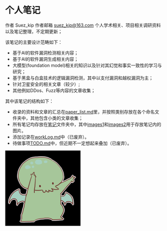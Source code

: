 <!--
 * @Author: Suez_kip 287140262@qq.com
 * @Date: 2022-10-24 13:55:31
 * @LastEditTime: 2023-09-05 10:22:15
 * @LastEditors: Suez_kip
 * @Description: 
-->
# 个人笔记

作者 Suez_kip
作者邮箱 suez_kip@163.com
个人学术相关、项目相关调研资料以及笔记整理，不定期更新；

该笔记的主要设计范畴如下：

- 基于AI的软件漏洞检测相关内容；
- 基于AI的软件漏洞生成相关内容；
- 大模型(foundation model)相关的知识以及针对其幻觉和事实一致性的学习与研究；
- 基于黑盒与白盒技术的逻辑漏洞检测，其中以支付漏洞和越权漏洞为主；
- 针对卫星安全的相关文章（较少）;
- 其他例如DDos、Fuzz等内容的文章收集；

其中该笔记的结构如下：

- 收录的资料和文章的汇总在[paper_list.md](./paper_list.md)里，并按照类别存放在各个命名文件夹中，其他包含小类的文章收集；
- 所有笔记均存放在[笔记](./%E7%AC%94%E8%AE%B0/)文件夹中，其中[images1](./images)和[images2](./images2)用于存放笔记内的图片。
- 添加记录在[workLog.md](./workLog.md)中（已废弃）。
- 待做事项[TODO.md](./TODO.md)中，但近期不一定想起来叠加（已废弃）。

![图 0](images2/fde1c9f0798e2d3081189de21707fbd1bfda107ddd1b74e64093ca3e46222c22.png)  
